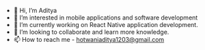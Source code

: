- 👋 Hi, I’m Aditya
- 👀 I’m interested in mobile applications and software development
- 🌱 I’m currently working on React Native application development.
- 💞️ I’m looking to collaborate and learn more knowledge.
- 📫 How to reach me - hotwaniaditya1203@gmail.com

<!---
adihotwani/adihotwani is a ✨ special ✨ repository because its `README.md` (this file) appears on your GitHub profile.
You can click the Preview link to take a look at your changes.
--->
